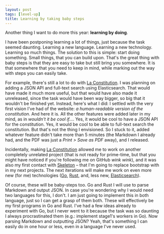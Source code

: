 ```yaml
---
layout: post
tags: [level-up]
title: Learning by taking baby steps
---
```


Another thing I want to do more this year: **learning by doing**.

I have been postponing learning a lot of things, just because the task seemed daunting. Learning a new language. Learning a new technology. Learning so much things. The solution to this is simple: start doing something. Small things, that you can build upon. That's the great thing with baby steps is that they are easy to take but still bring you somewhere. It is that somewhere that you need to keep in mind, while marking out the way with steps you can easily take.

For example, there's still a lot to do with [La Constitution](http://la-constitution.fr/). I was planning on adding a JSON API and full-text search using Elasticsearch. That would have made it much more useful, but that would have also made it unreleased, since the task would have been way bigger, so big that it wouldn't be finished yet. Instead, here's what I did: I settled with the very first vision I've had of the website: *a human-readable version of the constitution*. And here it is. All the other features were added later in my mind,  as in *wouldn't it be cool if...*. Yes, it would be cool to have a JSON API for the constitution. Yes, it would be cool to be able to full-text search the constitution. But that's not the thing I envisioned. So I stuck to it, added whatever feature didn't take more than 5 minutes (the Markdown I already had, and the PDF was just a *Print > Save as PDF* away), and I released.

Incidentally, making [La Constitution](http://la-constitution.fr/) allowed me to work on another completely unrelated project (that is not ready for prime-time, but that you might have noticed if you're following me on GitHub *wink wink*), and it was also my first contact with [Skeleton](http://getskeleton.com/) – that I'm going to replace bootstrap with in my next projects. The next iterations will make me work on even more new (for me) technologies ([Go](http://golang.org/), [Rust](http://www.rust-lang.org/), and, less new, [Elasticsearch](http://www.elasticsearch.org/)).

Of course, these will be baby-steps too. Go and Rust I will use to parse Markdown and output JSON. In case you're wondering why I would need two languages for this, I don't. I am just going to implement this in both language, just so I can get a grasp of them both. These will effectively be my first programs in Go and Rust. I've had a few ideas already to experiment with Go, but I never went to it because the task was so daunting I always procrastinated them (e.g.: implement stage1's workers in Go). Now parsing Markdown and outputting JSON? Yeah, that's something I can easily do in one hour or less, even in a language I've never used.